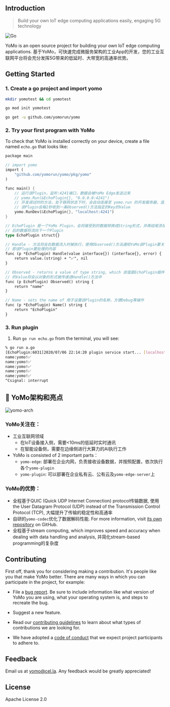 ## Introduction

> Build your own IoT edge computing applications easily, engaging 5G technology

![Go](https://github.com/yomorun/yomo/workflows/Go/badge.svg)

YoMo is an open source project for building your own IoT edge computing applications. 基于YoMo，可快速完成微服务架构的工业App的开发，您的工业互联网平台将会充分发挥5G带来的低延时、大带宽的高通率优势。

## Getting Started

### 1. Create a go project and import yomo

```bash
mkdir yomotest && cd yomotest

go mod init yomotest 

go get -u github.com/yomorun/yomo
```

### 2. Try your first program with YoMo

To check that YoMo is installed correctly on your device, create a file named `echo.go` that looks like:

```rust
package main

// import yomo
import (
	"github.com/yomorun/yomo/pkg/yomo"
)

func main() {
	// 运行该Plugin，监听:4241端口，数据会被YoMo Edge发送过来
	// yomo.Run(&EchoPlugin{}, "0.0.0.0:4241")
	// 开发调试时的方法，处于联网状态下时，会自动连接至 yomo.run 的开发服务器，连接成功后，
	// 该Plugin会每2秒收到一条Observed()方法指定的Key的Value
	yomo.RunDev(&EchoPlugin{}, "localhost:4241")
}

// EchoPlugin 是一个YoMo Plugin，会将接受到的数据转换成String形式，并再结尾添加内容，修改
// 后的数据将流向下一个Plugin
type EchoPlugin struct{}

// Handle - 方法将会在数据流入时被执行，使用Observed()方法通知YoMo该Plugin要关注的key，参数value
// 即该Plugin要处理的内容
func (p *EchoPlugin) Handle(value interface{}) (interface{}, error) {
	return value.(string) + "✅", nil
}

// Observed - returns a value of type string, which 该值是EchoPlugin插件关注的数据流中的Key，该数据流中Key对应
// 的Value将会以对象的形式被传递进Handle()方法中
func (p EchoPlugin) Observed() string {
	return "name"
}

// Name - sets the name of 用于设置该Plugin的名称，方便Debug等操作
func (p *EchoPlugin) Name() string {
	return "EchoPlugin"
}
```

### 3. Run plugin

1. Run `go run echo.go` from the terminal, you will see:

```bash
% go run a.go
[EchoPlugin:6031]2020/07/06 22:14:20 plugin service start... [localhost:4241]
name:yomo!✅
name:yomo!✅
name:yomo!✅
name:yomo!✅
name:yomo!✅
^Csignal: interrupt
```

## 🌟 YoMo架构和亮点

![yomo-arch](https://yomo.run/yomo-arch.png)

### YoMo关注在：

- 工业互联网领域
	- 在IoT设备接入侧，需要<10ms的低延时实时通讯
	- 在智能设备侧，需要在边缘侧进行大算力的AI执行工作
- YoMo is consisted of 2 important parts：
	- `yomo-edge`: 部署在企业内网，负责接收设备数据，并按照配置，依次执行各个`yomo-plugin`
	- `yomo-plugin`: 可以部署在企业私有云、公有云及`yomo-edge-server`上

### YoMo的优势：

- 全程基于QUIC (Quick UDP Internet Connection) protocol传输数据, 使用the User Datagram Protocol (UDP) instead of the Transmission Control Protocol (TCP), 大幅提升了传输的稳定性和高通率
- 自研的`yomo-codec`优化了数据解码性能. For more information, visit [its own repository](https://github.com/yomorun/yomo-codec) on GitHub.
- 全程基于stream computing, which improves speed and accuracy when dealing with data handling and analysis, 并简化stream-based programming的复杂度

## Contributing

First off, thank you for considering making a contribution. It's people like you that make YoMo better. There are many ways in which you can participate in the project, for example:

- File a [bug report](https://github.com/yomorun/yomo/issues/new?assignees=&labels=bug&template=bug_report.md&title=%5BBUG%5D). Be sure to include information like what version of YoMo you are using, what your operating system is, and steps to recreate the bug.

- Suggest a new feature.

- Read our [contributing guidelines](https://github.com/yomorun/yomo/blob/master/CONTRIBUTING.md) to learn about what types of contributions we are looking for.

- We have adopted a [code of conduct](https://github.com/yomorun/yomo/blob/master/CODE_OF_CONDUCT.md) that we expect project participants to adhere to.

## Feedback

Email us at [yomo@cel.la](mailto:yomo@cel.la). Any feedback would be greatly appreciated!

## License

Apache License 2.0
